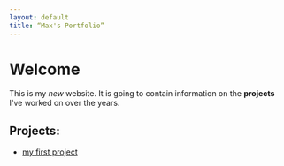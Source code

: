 ```yaml
---
layout: default
title: “Max's Portfolio”
---
```


# Welcome

This is my _new_ website. It is going to contain information on the **projects** I've worked on over the years.

## Projects:

* [my first project](project1.html)
